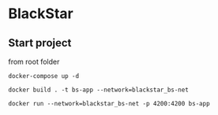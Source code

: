 # BlackStar

## Start project

from root folder
```console
docker-compose up -d

docker build . -t bs-app --network=blackstar_bs-net

docker run --network=blackstar_bs-net -p 4200:4200 bs-app
```
